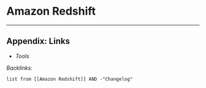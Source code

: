 # Amazon Redshift

---

## Appendix: Links

* *Tools*

*Backlinks:*

````dataview
list from [[Amazon Redshift]] AND -"Changelog"
````
